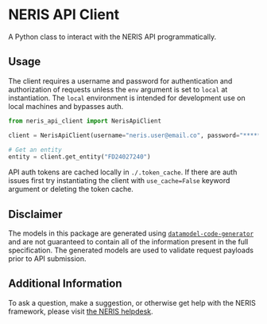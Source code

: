# NERIS API Client

A Python class to interact with the NERIS API programmatically.

## Usage
The client requires a username and password for authentication and authorization of requests unless the `env` argument is set to `local`
at instantiation. The `local` environment is intended for development use on local machines and bypasses auth.

```python
from neris_api_client import NerisApiClient

client = NerisApiClient(username="neris.user@email.co", password="*******", env="dev")

# Get an entity
entity = client.get_entity("FD24027240")
```

API auth tokens are cached locally in `./.token_cache`. If there are auth issues first try instantiating the client with `use_cache=False`
keyword argument or deleting the token cache.

## Disclaimer
The models in this package are generated using [`datamodel-code-generator`](https://github.com/koxudaxi/datamodel-code-generator) and are not guaranteed
to contain all of the information present in the full specification. The generated models are used to validate request payloads prior to
API submission.

## Additional Information
To ask a question, make a suggestion, or otherwise get help with the NERIS framework, please visit [the NERIS helpdesk](https://neris.atlassian.net/servicedesk/customer/portals).
